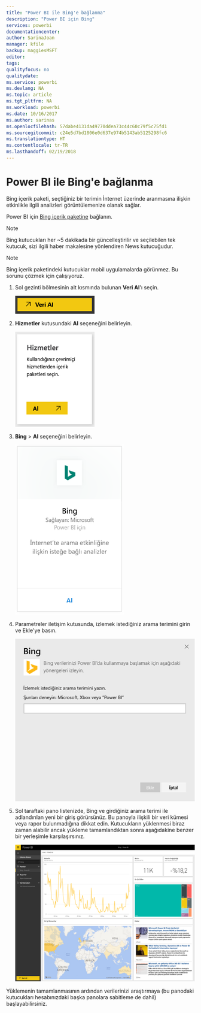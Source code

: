 ```yaml
---
title: "Power BI ile Bing'e bağlanma"
description: "Power BI için Bing"
services: powerbi
documentationcenter: 
author: SarinaJoan
manager: kfile
backup: maggiesMSFT
editor: 
tags: 
qualityfocus: no
qualitydate: 
ms.service: powerbi
ms.devlang: NA
ms.topic: article
ms.tgt_pltfrm: NA
ms.workload: powerbi
ms.date: 10/16/2017
ms.author: sarinas
ms.openlocfilehash: 57dabe4131da49770ddea73c44c60c79f5c75fd1
ms.sourcegitcommit: c24e5d7bd1806e0d637e974b5143ab5125298fc6
ms.translationtype: HT
ms.contentlocale: tr-TR
ms.lasthandoff: 02/19/2018
---
```

# <a name="connect-to-bing-with-power-bi"></a>Power BI ile Bing'e bağlanma
Bing içerik paketi, seçtiğiniz bir terimin İnternet üzerinde aranmasına ilişkin etkinlikle ilgili analizleri görüntülemenize olanak sağlar.

Power BI için [Bing içerik paketine](https://app.powerbi.com/groups/me/getdata/services/bing) bağlanın.

>[!NOTE]
>Bing kutucukları her ~5 dakikada bir güncelleştirilir ve seçilebilen tek kutucuk, sizi ilgili haber makalesine yönlendiren News kutucuğudur. 

>[!NOTE]
>Bing içerik paketindeki kutucuklar mobil uygulamalarda görünmez. Bu sorunu çözmek için çalışıyoruz.

1. Sol gezinti bölmesinin alt kısmında bulunan **Veri Al**'ı seçin.
   
    ![](media/service-connect-to-bing/getdata.png)
2. **Hizmetler** kutusundaki **Al** seçeneğini belirleyin.
   
    ![](media/service-connect-to-bing/services.png)
3. **Bing** > **Al** seçeneğini belirleyin.
   
    ![](media/service-connect-to-bing/bing.png)
4. Parametreler iletişim kutusunda, izlemek istediğiniz arama terimini girin ve Ekle'ye basın.
   
    ![](media/service-connect-to-bing/params.png)    
5. Sol taraftaki pano listenizde, Bing ve girdiğiniz arama terimi ile adlandırılan yeni bir giriş görürsünüz. Bu panoyla ilişkili bir veri kümesi veya rapor bulunmadığına dikkat edin. Kutucukların yüklenmesi biraz zaman alabilir ancak yükleme tamamlandıktan sonra aşağıdakine benzer bir yerleşimle karşılaşırsınız.
   
    ![](media/service-connect-to-bing/dashboard.png)

Yüklemenin tamamlanmasının ardından verilerinizi araştırmaya (bu panodaki kutucukları hesabınızdaki başka panolara sabitleme de dahil) başlayabilirsiniz.

